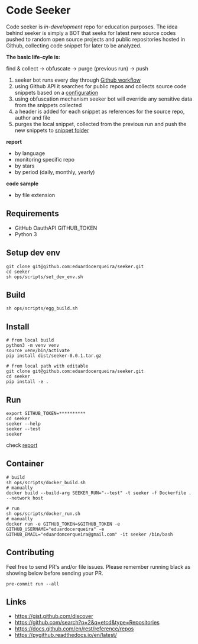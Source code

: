 # Code Seeker

Code seeker is *in-development* repo for education purposes. The idea behind seeker is simply a BOT that seeks for
latest new source codes pushed to random open source projects and public repositories hosted in Github, collecting
code snippet for later to be analyzed.

**The basic life-cyle is:**

find & collect -> obfuscate -> purge (previous run) -> push

1. seeker bot runs every day through [Github workflow](.github/workflows/run-seeker.yml)
2. using Github API it searches for public repos and collects source code snippets based on a [configuration](seeker/seeker.conf)
3. using obfuscation mechanism seeker bot will override any sensitive data from the snippets collected
4. a header is added for each snippet as references for the source repo, author and file
5. purges the local snippet, collected from the previous run and push the new snippets to [snippet folder](seeker/snippet)

**report**

* by language
* monitoring specific repo
* by stars
* by period (daily, monthly, yearly)

**code sample**

* by file extension

## Requirements
* GitHub OauthAPI GITHUB_TOKEN
* Python 3

## Setup dev env

```shell
git clone git@github.com:eduardocerqueira/seeker.git
cd seeker
sh ops/scripts/set_dev_env.sh
```

## Build

```shell
sh ops/scripts/egg_build.sh
```

## Install

```shell
# from local build
python3 -m venv venv
source venv/bin/activate
pip install dist/seeker-0.0.1.tar.gz

# from local path with editable
git clone git@github.com:eduardocerqueira/seeker.git
cd seeker
pip install -e .
```

## Run

```shell
export GITHUB_TOKEN=**********
cd seeker
seeker --help
seeker --test
seeker
```

check [report](seeker/report.txt)

## Container

```shell
# build
sh ops/scripts/docker_build.sh
# manually
docker build --build-arg SEEKER_RUN="--test" -t seeker -f Dockerfile . --network host

# run
sh ops/scripts/docker_run.sh
# manually
docker run -e GITHUB_TOKEN=$GITHUB_TOKEN -e GITHUB_USERNAME="eduardocerqueira" -e GITHUB_EMAIL="eduardomcerqueira@gmail.com" -it seeker /bin/bash
```

## Contributing

Feel free to send PR's and/or file issues. Please remember running black as showing below before sending your PR.

```shell
pre-commit run --all
```

## Links

* https://gist.github.com/discover
* https://github.com/search?p=2&q=etcd&type=Repositories
* https://docs.github.com/en/rest/reference/repos
* https://pygithub.readthedocs.io/en/latest/
